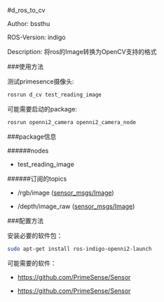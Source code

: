 #d_ros_to_cv

Author: bssthu

ROS-Version: indigo

Description: 将ros的Image转换为OpenCV支持的格式


###使用方法

测试primesence摄像头:


```bash
rosrun d_cv test_reading_image
```

可能需要启动的package:

```bash
rosrun openni2_camera openni2_camera_node
```

###package信息

######nodes
- test_reading_image

######订阅的topics
- /rgb/image  ([sensor_msgs/Image](http://docs.ros.org/api/sensor_msgs/html/msg/Image.html))

- /depth/image_raw  ([sensor_msgs/Image](http://docs.ros.org/api/sensor_msgs/html/msg/Image.html))

###配置方法

安装必要的软件包：

```bash
sudo apt-get install ros-indigo-openni2-launch
```

可能需要的软件：

- https://github.com/PrimeSense/Sensor

- https://github.com/PrimeSense/Sensor
